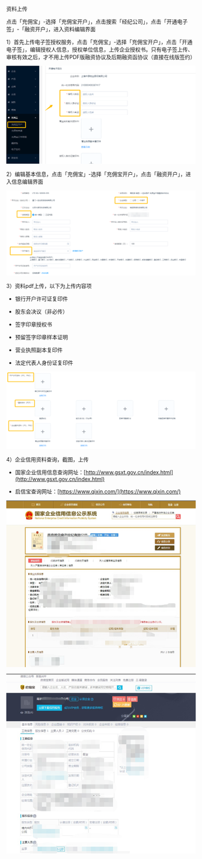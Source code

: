 资料上传



点击「充佣宝」-选择「充佣宝开户」，点击搜索「经纪公司」，点击「开通电子签」-「融资开户」，进入资料编辑界面

1）首先上传电子签授权服务，点击「充佣宝」-选择「充佣宝开户」，点击「开通电子签」，编辑授权人信息，授权单位信息，上传企业授权书。只有电子签上传、审核有效之后，才不用上传PDF版融资协议及后期融资函协议（直接在线版签约）

![](/1/企业授权)

2）编辑基本信息，点击「充佣宝」-选择「充佣宝开户」，点击「融资开户」，进入信息编辑界面

![](/2/基本信息2)

3）资料pdf上传，以下为上传内容项

* 银行开户许可证复印件

* 股东会决议（非必传）

* 签字印章授权书

* 预留签字印章样本证明

* 营业执照副本复印件

* 法定代表人身份证复印件

![](/1/线下资料1)

4）企业信用资料查询，截图，上传

* 国家企业信用信息查询网址：[http://www.gsxt.gov.cn/index.html](http://www.gsxt.gov.cn/index.html)

* 启信宝查询网址：[https://www.qixin.com/](https://www.qixin.com/)

![](/1/企业)

![](/1/启信宝)

